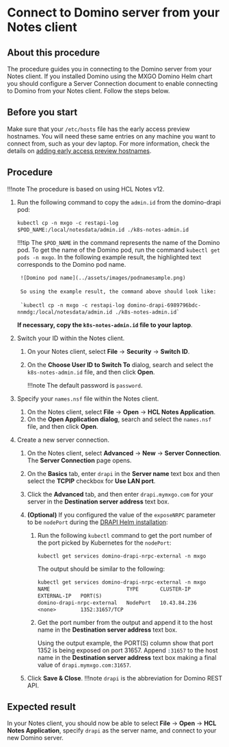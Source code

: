 # Connect to Domino server from your Notes client

## About this procedure

The procedure guides you in connecting to the Domino server from your Notes client.  If you installed Domino using the MXGO Domino Helm chart [](../tutorials/downloadhelmchart.md#1-download-the-domino-rest-api-helm-chart) you should configure a Server Connection document to enable connecting to Domino from your Notes client.  Follow the steps below.

## Before you start

Make sure that your `/etc/hosts` file has the early access preview hostnames. You will need these same entries on any machine you want to connect from, such as your dev laptop. For more information, check the details on [adding early access preview hostnames](../tutorials/prereq.md#4-add-early-access-preview-host-names).

## Procedure

!!!note
    The procedure is based on using HCL Notes v12.

1. Run the following command to copy the `admin.id` from the domino-drapi pod:

    ```
    kubectl cp -n mxgo -c restapi-log $POD_NAME:/local/notesdata/admin.id ./k8s-notes-admin.id
    ```

    !!!tip
        The `$POD_NAME` in the command represents the name of the Domino pod. To get the name of the Domino pod, run the command `kubectl get pods -n mxgo`. In the following example result, the highlighted text corresponds to the Domino pod name.

        ![Domino pod name](../assets/images/podnamesample.png)

        So using the example result, the command above should look like:

        `kubectl cp -n mxgo -c restapi-log domino-drapi-6989796bdc-nnmdg:/local/notesdata/admin.id ./k8s-notes-admin.id`

    **If necessary, copy the `k8s-notes-admin.id` file to your laptop**.

2. Switch your ID within the Notes client.

    1. On your Notes client, select **File** &rarr; **Security** &rarr; **Switch ID**.
    2. On the **Choose User ID to Switch To** dialog, search and select the `k8s-notes-admin.id` file, and then click **Open**.

        !!!note
            The default password is `password`.


3. Specify your `names.nsf` file within the Notes client.

    1. On the Notes client, select **File** &rarr; **Open** &rarr; **HCL Notes Application**.
    2. On the **Open Application dialog**, search and select the `names.nsf` file, and then click **Open**.

4. Create a new server connection.

    1. On the Notes client, select **Advanced** &rarr; **New** &rarr; **Server Connection**. The **Server Connection** page opens.
    2. On the **Basics** tab, enter `drapi` in the **Server name** text box and then select the **TCPIP** checkbox for **Use LAN port**.
    3. Click the **Advanced** tab, and then enter `drapi.mymxgo.com` for your server in the **Destination server address** text box.

    4. **(Optional)** If you configured the value of the `exposeNRPC` parameter to be `nodePort` during the [DRAPI Helm installation](../tutorials/downloadhelmchart.md):

        1. Run the following `kubectl` command to get the port number of the port picked by Kubernetes for the `nodePort`:

            ```text
            kubectl get services domino-drapi-nrpc-external -n mxgo
            ```
        
            The output should be similar to the following:

            ```{ .yaml .no-copy }
            kubectl get services domino-drapi-nrpc-external -n mxgo
            NAME                         TYPE       CLUSTER-IP     EXTERNAL-IP   PORT(S)
            domino-drapi-nrpc-external   NodePort   10.43.84.236   <none>        1352:31657/TCP
            ```
        
        2. Get the port number from the output and append it to the host name in the **Destination server address** text box.

            Using the output example, the PORT(S) column show that port 1352 is being exposed on port 31657.  Append `:31657` to the host name in the **Destination server address** text box making a final value of `drapi.mymxgo.com:31657`.

    5. Click **Save & Close**.
    !!!note
        `drapi` is the abbreviation for Domino REST API.

## Expected result

In your Notes client, you should now be able to select **File** &rarr; **Open** &rarr; **HCL Notes Application**, specify `drapi` as the server name, and connect to your new Domino server.


<!--4.  During the DRAPI Helm install you configured the parameter `exposeNRPC` with `do-not-expose`, `hostPort` or `nodePort`.  If you chose `hostPort`, you are done.  If you chose `nodePort`, you must add the port which Kubernetes picked for the `nodePort`.  Run the following `kubectl` command to get the port number:

    ```text
    kubectl get services domino-drapi-nrpc-external -n mxgo
    ```

    The output should be similar to the following:

    ```{ .yaml .no-copy }
    kubectl get services domino-drapi-nrpc-external -n mxgo
    NAME                         TYPE       CLUSTER-IP     EXTERNAL-IP   PORT(S)
    domino-drapi-nrpc-external   NodePort   10.43.84.236   <none>        1352:31657/TCP
    ```

    Under the PORT(S) column you can see that port 1352 is being exposed on port 31657.  Using this example, you would append ":31657" to the host name in the **Destination server address** text box making a final value of "drapi.mymxgo.com:31657".-->